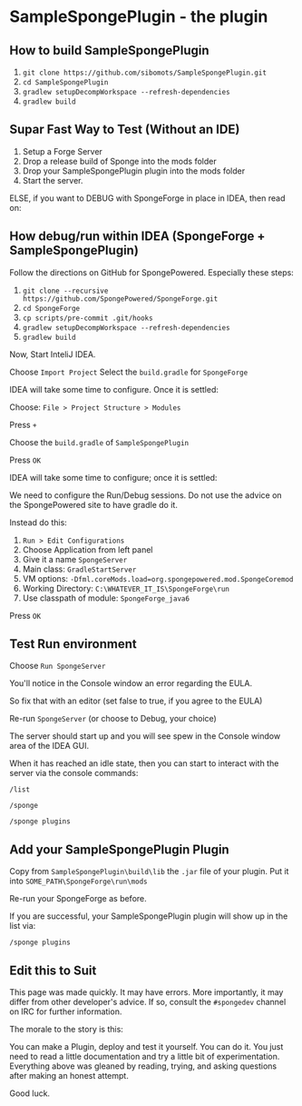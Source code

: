 # SampleSpongePlugin - the plugin

## How to build SampleSpongePlugin


1. `git clone https://github.com/sibomots/SampleSpongePlugin.git`
2. `cd SampleSpongePlugin`
3. `gradlew setupDecompWorkspace --refresh-dependencies`
4. `gradlew build`


## Supar Fast Way to Test (Without an IDE)

1. Setup a Forge Server
2. Drop a release build of Sponge into the mods folder
3. Drop your SampleSpongePlugin plugin into the mods folder
4. Start the server.

ELSE, if you want to DEBUG with SpongeForge in place in  IDEA, then read
on:

## How debug/run within IDEA (SpongeForge + SampleSpongePlugin)

Follow the directions on GitHub for SpongePowered.  Especially these steps:

1. `git clone --recursive https://github.com/SpongePowered/SpongeForge.git`
2. `cd SpongeForge`
3. `cp scripts/pre-commit .git/hooks`
4. `gradlew setupDecompWorkspace --refresh-dependencies`
5. `gradlew build`

Now, Start InteliJ IDEA.

Choose `Import Project`
Select the `build.gradle` for `SpongeForge` 

IDEA will take some time to configure.  Once it is settled:

Choose: `File > Project Structure > Modules`

Press `+`

Choose the `build.gradle` of `SampleSpongePlugin`

Press `OK`

IDEA will take some time to configure; once it is settled:

We need to configure the Run/Debug sessions.  Do not use the advice on the SpongePowered site to have gradle do it.

Instead do this:

1. `Run > Edit Configurations`
2. Choose Application from left panel
3. Give it a name `SpongeServer`
4. Main class: `GradleStartServer`
5. VM options: `-Dfml.coreMods.load=org.spongepowered.mod.SpongeCoremod`
6. Working Directory: `C:\WHATEVER_IT_IS\SpongeForge\run`
7. Use classpath of module: `SpongeForge_java6`

Press `OK`

## Test Run environment

Choose `Run SpongeServer`

You'll notice in the Console window an error regarding the EULA.

So fix that with an editor (set false to true, if you agree to the EULA)

Re-run `SpongeServer` (or choose to Debug, your choice)

The server should start up and you will see spew in the 
Console window area of the IDEA GUI.  

When it has reached an idle state, then you can start to interact
with the server via the console commands:



`/list`

`/sponge`

`/sponge plugins`

## Add your SampleSpongePlugin Plugin

Copy from `SampleSpongePlugin\build\lib` the `.jar` file of your plugin.
Put it into `SOME_PATH\SpongeForge\run\mods`

Re-run your SpongeForge as before.

If you are successful, your SampleSpongePlugin plugin will show up in the list via:

`/sponge plugins`


## Edit this to Suit

This page was made quickly. It may have errors. More importantly, it may
differ from other developer's advice.  If so, consult the `#spongedev`
channel on IRC for further information.

The morale to the story is this:

You can make a Plugin, deploy and test it yourself.   You can do it.  You
just need to read a little documentation and try a little bit of
experimentation.  Everything above was gleaned by reading, trying, and
asking questions after making an honest attempt.

Good luck.

